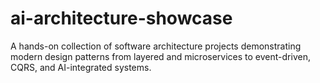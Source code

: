 # ai-architecture-showcase
A hands-on collection of software architecture projects demonstrating modern design patterns from layered and microservices to event-driven, CQRS, and AI-integrated systems.
